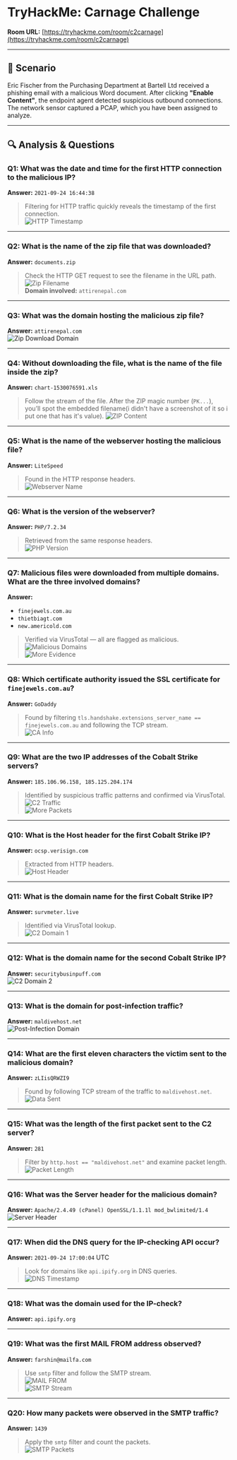 # TryHackMe: Carnage Challenge  

**Room URL:** [https://tryhackme.com/room/c2carnage](https://tryhackme.com/room/c2carnage)

---

## 🧠 Scenario

Eric Fischer from the Purchasing Department at Bartell Ltd received a phishing email with a malicious Word document. After clicking **"Enable Content"**, the endpoint agent detected suspicious outbound connections. The network sensor captured a PCAP, which you have been assigned to analyze.

---

## 🔍 Analysis & Questions

### Q1: What was the date and time for the first HTTP connection to the malicious IP?  
**Answer:** `2021-09-24 16:44:38`  
> Filtering for HTTP traffic quickly reveals the timestamp of the first connection.  
![HTTP Timestamp](asset/image-2.png)

---

### Q2: What is the name of the zip file that was downloaded?  
**Answer:** `documents.zip`  
> Check the HTTP GET request to see the filename in the URL path.  
![Zip Filename](asset/image.png)  
**Domain involved:** `attirenepal.com`

---

### Q3: What was the domain hosting the malicious zip file?  
**Answer:** `attirenepal.com`  
![Zip Download Domain](asset/image.png)

---

### Q4: Without downloading the file, what is the name of the file inside the zip?  
**Answer:** `chart-1530076591.xls`  
> Follow the stream of the file. After the ZIP magic number (`PK...`), you’ll spot the embedded filename(i didn't have a screenshot of it so i put one that has it's value).
![ZIP Content](asset/image-4.png)

---

### Q5: What is the name of the webserver hosting the malicious file?  
**Answer:** `LiteSpeed`  
> Found in the HTTP response headers.  
![Webserver Name](asset/image-3.png)

---

### Q6: What is the version of the webserver?  
**Answer:** `PHP/7.2.34`  
> Retrieved from the same response headers.  
![PHP Version](asset/image-4.png)

---

### Q7: Malicious files were downloaded from multiple domains. What are the three involved domains?  
**Answer:**  
- `finejewels.com.au`  
- `thietbiagt.com`  
- `new.americold.com`  
> Verified via VirusTotal — all are flagged as malicious.  
![Malicious Domains](asset/image-16.png)  
![More Evidence](asset/image-17.png)

---

### Q8: Which certificate authority issued the SSL certificate for `finejewels.com.au`?  
**Answer:** `GoDaddy`  
> Found by filtering `tls.handshake.extensions_server_name == finejewels.com.au` and following the TCP stream.  
![CA Info](asset/image-18.png)

---

### Q9: What are the two IP addresses of the Cobalt Strike servers?  
**Answer:** `185.106.96.158, 185.125.204.174`  
> Identified by suspicious traffic patterns and confirmed via VirusTotal.  
![C2 Traffic](asset/image-8.png)  
![More Packets](asset/image-11.png)

---

### Q10: What is the Host header for the first Cobalt Strike IP?  
**Answer:** `ocsp.verisign.com`  
> Extracted from HTTP headers.  
![Host Header](asset/image-9.png)

---

### Q11: What is the domain name for the first Cobalt Strike IP?  
**Answer:** `survmeter.live`  
> Identified via VirusTotal lookup.  
![C2 Domain 1](asset/image-10.png)

---

### Q12: What is the domain name for the second Cobalt Strike IP?  
**Answer:** `securitybusinpuff.com`  
![C2 Domain 2](asset/image-14.png)

---

### Q13: What is the domain for post-infection traffic?  
**Answer:** `maldivehost.net`  
![Post-Infection Domain](asset/image-13.png)

---

### Q14: What are the first eleven characters the victim sent to the malicious domain?  
**Answer:** `zLIisQRWZI9`  
> Found by following TCP stream of the traffic to `maldivehost.net`.  
![Data Sent](asset/image-12.png)

---

### Q15: What was the length of the first packet sent to the C2 server?  
**Answer:** `281`  
> Filter by `http.host == "maldivehost.net"` and examine packet length.  
![Packet Length](asset/image-19.png)

---

### Q16: What was the Server header for the malicious domain?  
**Answer:** `Apache/2.4.49 (cPanel) OpenSSL/1.1.1l mod_bwlimited/1.4`  
![Server Header](asset/image-20.png)

---

### Q17: When did the DNS query for the IP-checking API occur?  
**Answer:** `2021-09-24 17:00:04` UTC  
> Look for domains like `api.ipify.org` in DNS queries.  
![DNS Timestamp](asset/image-21.png)

---

### Q18: What was the domain used for the IP-check?  
**Answer:** `api.ipify.org`

---

### Q19: What was the first MAIL FROM address observed?  
**Answer:** `farshin@mailfa.com`  
> Use `smtp` filter and follow the SMTP stream.  
![MAIL FROM](asset/image-24.png)  
![SMTP Stream](asset/image-25.png)

---

### Q20: How many packets were observed in the SMTP traffic?  
**Answer:** `1439`  
> Apply the `smtp` filter and count the packets.  
![SMTP Packets](asset/image-26.png)

